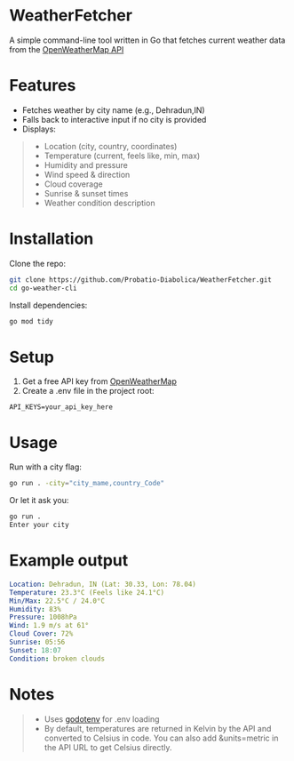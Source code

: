 # WeatherFetcher
A simple command-line tool written in Go that fetches current weather data from the [OpenWeatherMap API](https://openweathermap.org/)

# Features
* Fetches weather by city name (e.g., Dehradun,IN)
* Falls back to interactive input if no city is provided
* Displays:
>* Location (city, country, coordinates)
>* Temperature (current, feels like, min, max)
>* Humidity and pressure
>* Wind speed & direction
>* Cloud coverage
>* Sunrise & sunset times
>* Weather condition description

# Installation
Clone the repo:
```bash
git clone https://github.com/Probatio-Diabolica/WeatherFetcher.git
cd go-weather-cli
```
Install dependencies:
```bash
go mod tidy
```

# Setup
1. Get a free API key from [OpenWeatherMap](https://openweathermap.org/)
2. Create a .env file in the project root:
```env
API_KEYS=your_api_key_here
```

# Usage

Run with a city flag:
```bash
go run . -city="city_mame,country_Code"
```

Or let it ask you:

```bash
go run .
Enter your city
```

# Example output

```yaml
Location: Dehradun, IN (Lat: 30.33, Lon: 78.04)
Temperature: 23.3°C (Feels like 24.1°C)
Min/Max: 22.5°C / 24.0°C
Humidity: 83%
Pressure: 1008hPa
Wind: 1.9 m/s at 61°
Cloud Cover: 72%
Sunrise: 05:56
Sunset: 18:07
Condition: broken clouds
```

# Notes
>* Uses [godotenv](https://github.com/joho/godotenv) for .env loading
>* By default, temperatures are returned in Kelvin by the API and converted to Celsius in code. You can also add &units=metric in the API URL to get Celsius directly.
